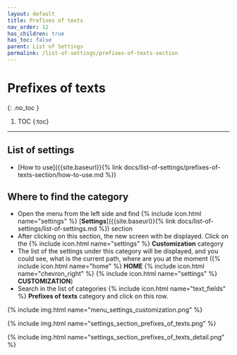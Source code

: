 ```yaml
---
layout: default
title: Prefixes of texts
nav_order: 12
has_children: true
has_toc: false
parent: List of Settings
permalink: /list-of-settings/prefixes-of-texts-section
---
```


# Prefixes of texts
{: .no_toc }

1. TOC
{:toc}

---

## List of settings
- [How to use]({{site.baseurl}}{% link docs/list-of-settings/prefixes-of-texts-section/how-to-use.md %})

## Where to find the category
- Open the menu from the left side and find {% include icon.html name="settings" %} [**Settings**]({{site.baseurl}}{% link docs/list-of-settings/list-of-settings.md %}) section
- After clicking on this section, the new screen with be displayed. Click on the {% include icon.html name="settings" %} **Customization** category
- The list of the settings under this category will be displayed, and you could see, what is the current path, where are you at the moment ({% include icon.html name="home" %} **HOME** {% include icon.html name="chevron_right" %} {% include icon.html name="settings" %} **CUSTOMIZATION**)
- Search in the list of categories {% include icon.html name="text_fields" %} **Prefixes of texts** category and click on this row.

{% include img.html name="menu_settings_customization.png" %}

{% include img.html name="settings_section_prefixes_of_texts.png" %}

{% include img.html name="settings_section_prefixes_of_texts_detail.png" %}